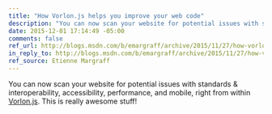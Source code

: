 ```yaml
---
title: "How Vorlon.js helps you improve your web code"
description: "You can now scan your website for potential issues with standards & interoperability, accessibility, performance, and mobile, right from within Vorlon.js. This is really awesome stuff!"
date: 2015-12-01 17:14:49 -05:00
comments: false
ref_url: http://blogs.msdn.com/b/emargraff/archive/2015/11/27/how-vorlon-js-helps-you-improve-your-web-code.aspx
in_reply_to: http://blogs.msdn.com/b/emargraff/archive/2015/11/27/how-vorlon-js-helps-you-improve-your-web-code.aspx
ref_source: Etienne Margraff
---
```


You can now scan your website for potential issues with standards & interoperability, accessibility, performance, and mobile, right from within [Vorlon.js](http://vorlonjs.com). This is really awesome stuff!